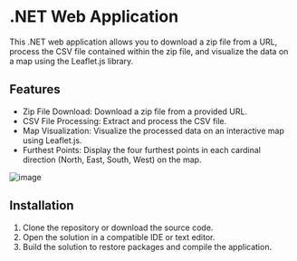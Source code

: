 # .NET Web Application

This .NET web application allows you to download a zip file from a URL, process the CSV file contained within the zip file, and visualize the data on a map using the Leaflet.js library.

## Features

- Zip File Download: Download a zip file from a provided URL.
- CSV File Processing: Extract and process the CSV file.
- Map Visualization: Visualize the processed data on an interactive map using Leaflet.js.
- Furthest Points: Display the four furthest points in each cardinal direction (North, East, South, West) on the map.

 ![image](https://github.com/ZeddHp/NET-MVC-Maps/assets/68005483/1ff9abe3-862b-4197-89c2-183318c7186d)



## Installation

1. Clone the repository or download the source code.
2. Open the solution in a compatible IDE or text editor.
3. Build the solution to restore packages and compile the application.
